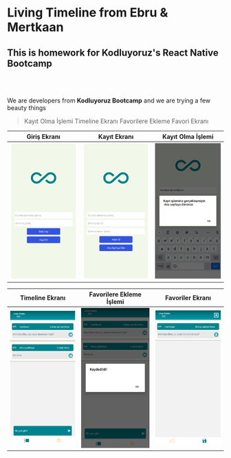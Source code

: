 # Living Timeline from Ebru & Mertkaan

## This is homework for Kodluyoruz's React Native Bootcamp

<br />
<br />

We are developers from **Kodluyoruz Bootcamp** and we are trying a few beauty things

> Kayıt Olma İşlemi
> Timeline Ekranı
> Favorilere Ekleme
> Favori Ekranı

|            Giriş Ekranı             |              Kayıt Ekranı              |             Kayıt Olma İşlemi              |
| :---------------------------------: | :------------------------------------: | :----------------------------------------: |
| ![Login](screenshots/Login.png '1') | ![Sign Up](screenshots/SignUp.png '2') | ![Sign Up](screenshots/SignUpDone.png '3') |

|          Timeline Ekranı           |          Favorilere Ekleme İşlemi          |           Favoriler Ekranı            |
| :--------------------------------: | :----------------------------------------: | :-----------------------------------: |
| ![Login](screenshots/Timeline.png) | ![Sign Up](screenshots/AddToFavorites.png) | ![Sign Up](screenshots/Favorites.png) |
